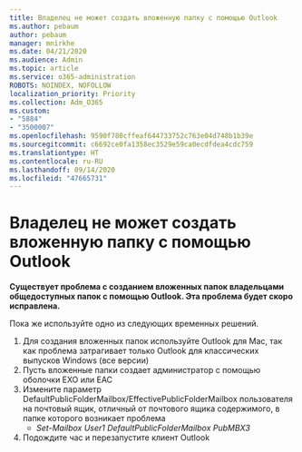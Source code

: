 ```yaml
---
title: Владелец не может создать вложенную папку с помощью Outlook
ms.author: pebaum
author: pebaum
manager: mnirkhe
ms.date: 04/21/2020
ms.audience: Admin
ms.topic: article
ms.service: o365-administration
ROBOTS: NOINDEX, NOFOLLOW
localization_priority: Priority
ms.collection: Adm_O365
ms.custom:
- "5884"
- "3500007"
ms.openlocfilehash: 9590f780cffeaf644733752c763e04d748b1b39e
ms.sourcegitcommit: c6692ce0fa1358ec3529e59ca0ecdfdea4cdc759
ms.translationtype: HT
ms.contentlocale: ru-RU
ms.lasthandoff: 09/14/2020
ms.locfileid: "47665731"
---
```

# <a name="owner-cannot-create-sub-folder-using-outlook"></a>Владелец не может создать вложенную папку с помощью Outlook

**Существует проблема с созданием вложенных папок владельцами общедоступных папок с помощью Outlook. Эта проблема будет скоро исправлена.**

Пока же используйте одно из следующих временных решений.

1. Для создания вложенных папок используйте Outlook для Mac, так как проблема затрагивает только Outlook для классических выпусков Windows (все версии)
2. Пусть вложенные папки создает администратор с помощью оболочки EXO или EAC
3. Измените параметр DefaultPublicFolderMailbox/EffectivePublicFolderMailbox пользователя на почтовый ящик, отличный от почтового ящика содержимого, в папке которого возникает проблема  
    - *Set-Mailbox User1 DefaultPublicFolderMailbox PubMBX3*
4. Подождите час и перезапустите клиент Outlook